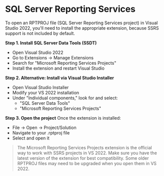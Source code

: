 # SQL Server Reporting Services

To open an RPTPROJ file (SQL Server Reporting Services project) in Visual Studio 2022, you'll need to install the appropriate extension, because SSRS support is not included by default.

**Step 1. Install SQL Server Data Tools (SSDT)**

* Open Visual Studio 2022
* Go to Extensions → Manage Extensions
* Search for "Microsoft Reporting Services Projects"
* Install the extension and restart Visual Studio

**Step 2. Alternative: Install via Visual Studio Installer**

* Open Visual Studio Installer
* Modify your VS 2022 installation
* Under "Individual components," look for and select:
  * "SQL Server Data Tools"
  * "Microsoft Reporting Services Projects"

**Step 3. Open the project** Once the extension is installed:

* File → Open → Project/Solution
* Navigate to your .rptproj file
* Select and open it

> The Microsoft Reporting Services Projects extension is the official way to work with SSRS projects in VS 2022. Make sure you have the latest version of the extension for best compatibility. Some older RPTPROJ files may need to be upgraded when you open them in VS 2022.
